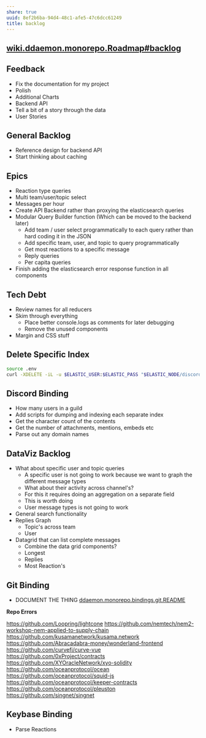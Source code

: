 ```yaml
---
share: true
uuid: 8ef2b6ba-94d4-48c1-afe5-47c6dcc61249
title: backlog
---
```

## [wiki.ddaemon.monorepo.Roadmap#backlog](/undefined)

## Feedback

* Fix the documentation for my project
* Polish
* Additional Charts
* Backend API
* Tell a bit of a story through the data
* User Stories

## General Backlog

* Reference design for backend API
* Start thinking about caching

## Epics

* Reaction type queries
* Multi team/user/topic select
* Messages per hour
* Create API Backend rather than proxying the elasticsearch queries
* Modular Query Builder function (Which can be moved to the backend later)
  * Add team / user select programmatically to each query rather than hard coding it in the JSON
  * Add specific team, user, and topic to query programmatically
  * Get most reactions to a specific message
  * Reply queries
  * Per capita queries
* Finish adding the elasticsearch error response function in all components

## Tech Debt

* Review names for all reducers
* Skim through everything
  * Place better console.logs as comments for later debugging
  * Remove the unused components
* Margin and CSS stuff

## Delete Specific Index

``` bash
source .env
curl -XDELETE -iL -u $ELASTIC_USER:$ELASTIC_PASS "$ELASTIC_NODE/discordguild*"
```

## Discord Binding

* How many users in a guild
* Add scripts for dumping and indexing each separate index
* Get the character count of the contents
* Get the number of attachments, mentions, embeds etc
* Parse out any domain names

## DataViz Backlog

* What about specific user and topic queries
  * A specific user is not going to work because we want to graph the different message types
  * What about their activity across channel's?
  * For this it requires doing an aggregation on a separate field
  * This is worth doing
  * User message types is not going to work
* General search functionality
* Replies Graph
  * Topic's across team
  * User
* Datagrid that can list complete messages
  * Combine the data grid components?
  * Longest
  * Replies
  * Most Reaction's

## Git Binding

* DOCUMENT THE THING [ddaemon.monorepo.bindings.git.README](/undefined)

**Repo Errors**

https://github.com/Loopring/lightcone 
https://github.com/nemtech/nem2-workshop-nem-applied-to-supply-chain
https://github.com/kusamanetwork/kusama.network
https://github.com/Abracadabra-money/wonderland-frontend
https://github.com/curvefi/curve-vue
https://github.com/0xProject/contracts
https://github.com/XYOracleNetwork/xyo-solidity
https://github.com/oceanprotocol/ocean
https://github.com/oceanprotocol/squid-js
https://github.com/oceanprotocol/keeper-contracts
https://github.com/oceanprotocol/pleuston
https://github.com/singnet/singnet

## Keybase Binding

* Parse Reactions
